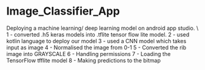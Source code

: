 # Image_Classifier_App
Deploying a machine learning/ deep learning model on android app studio. \\
1 - converted .h5 keras models into .tflite tensor flow lite model.
2 - used kotlin language to deploy our model
3 - used a CNN model which takes input as image 
4 - Normalised the image from 0-1
5 - Converted the rib image into GRAYSCALE
6 - Handling permissions
7 - Loading the TensorFlow tfflite model
8 - Making predictions to the bitmap
